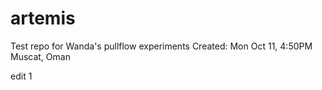 # artemis

Test repo for Wanda's pullflow experiments
Created: Mon Oct 11, 4:50PM Muscat, Oman

edit 1
